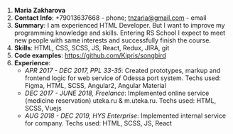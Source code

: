 1. **Maria Zakharova**
2. **Contact Info**: +79013637668 - phone; [tnzaria@gmail.com](mailto:tnzaria@gmail.com) - email
3. **Summary**: I am experienced HTML Developer. But I want to improve my programming knowledge and skills. Entering RS School I expect to meet new people with same interests and successfully finish the course.
4. **Skills**: HTML, CSS, SCSS, JS, React, Redux, JIRA, git
5. **Code examples**: https://github.com/Kipris/songbird
6. **Experience**:
    * _APR 2017 - DEC 2017, PPL 33-35_: Created prototypes, markup and frontend logic for web service of Odessa port system. Techs used: Figma, HTML, SCSS, Angular2, Angular Material
    * _DEC 2017 - JUNE 2018, Freelance_: Implemented online service (medicine reservation) uteka.ru & m.uteka.ru. Techs used: HTML, SCSS, Vuejs
    * _AUG 2018 - DEC 2019, HYS Enterprise_: Implemented internal service for company. Techs used: 
  HTML, SCSS, JS, React

